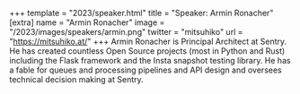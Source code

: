 +++
template = "2023/speaker.html"
title = "Speaker: Armin Ronacher"
[extra]
  name = "Armin Ronacher"
  image = "/2023/images/speakers/armin.png"
  twitter = "mitsuhiko"
  url = "https://mitsuhiko.at/"
+++
Armin Ronacher is Principal Architect at Sentry. He has created countless Open Source projects (most in Python and Rust) including the Flask framework and the Insta snapshot testing library. He has a fable for queues and processing pipelines and API design and oversees technical decision making at Sentry.